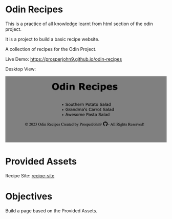 # Odin Recipes
This is a practice of all knowledge learnt from html section of the odin project. 

It is a project to build a basic recipe website.


A collection of recipes for the Odin Project.

Live Demo:
https://prosperjohn9.github.io/odin-recipes


Desktop View:


![Desktop View](./img/recipes.png)

# Provided Assets
Recipe Site: [recipe-site](https://www.allrecipes.com/)


# Objectives
Build a page based on the Provided Assets.